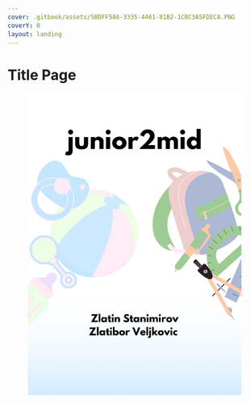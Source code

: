 ```yaml
---
cover: .gitbook/assets/5BDFF5A6-3335-4461-81B2-1CBC3A5FDECA.PNG
coverY: 0
layout: landing
---
```


# Title Page

<figure><img src=".gitbook/assets/5BDFF5A6-3335-4461-81B2-1CBC3A5FDECA (1).PNG" alt=""><figcaption></figcaption></figure>
